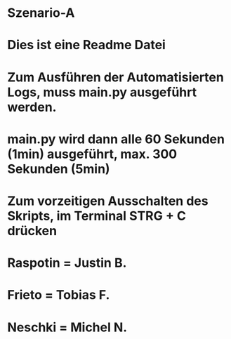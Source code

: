 # Szenario-A
# Dies ist eine Readme Datei
# Zum Ausführen der Automatisierten Logs, muss main.py ausgeführt werden.
# main.py wird dann alle 60 Sekunden (1min) ausgeführt, max. 300 Sekunden (5min)
# Zum vorzeitigen Ausschalten des Skripts, im Terminal STRG + C drücken


# Raspotin = Justin B.
# Frieto = Tobias F.
# Neschki = Michel N.
